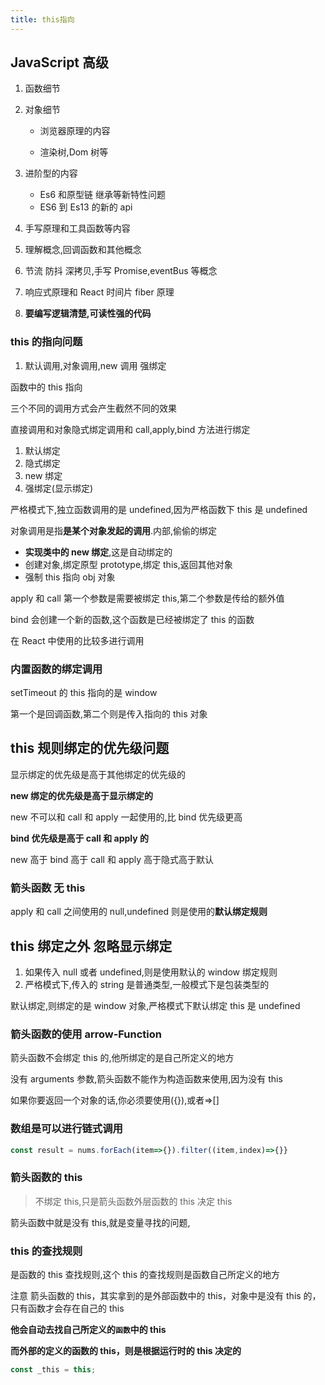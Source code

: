 ```yaml
---
title: this指向
---
```


## JavaScript 高级

1. 函数细节

2. 对象细节

   - 浏览器原理的内容

   - 渲染树,Dom 树等

3. 进阶型的内容

   - Es6 和原型链 继承等新特性问题
   - ES6 到 Es13 的新的 api

4. 手写原理和工具函数等内容

5. 理解概念,回调函数和其他概念

6. 节流 防抖 深拷贝,手写 Promise,eventBus 等概念

7. 响应式原理和 React 时间片 fiber 原理

8. **要编写逻辑清楚,可读性强的代码**

### **this 的指向问题**

1. 默认调用,对象调用,new 调用 强绑定

函数中的 this 指向

三个不同的调用方式会产生截然不同的效果

直接调用和对象隐式绑定调用和 call,apply,bind 方法进行绑定

1. 默认绑定
2. 隐式绑定
3. new 绑定
4. 强绑定(显示绑定)

严格模式下,独立函数调用的是 undefined,因为严格函数下 this 是 undefined

对象调用是指**是某个对象发起的调用**.内部,偷偷的绑定

- **实现类中的 new 绑定**,这是自动绑定的
- 创建对象,绑定原型 prototype,绑定 this,返回其他对象
- 强制 this 指向 obj 对象

apply 和 call 第一个参数是需要被绑定 this,第二个参数是传给的额外值

bind 会创建一个新的函数,这个函数是已经被绑定了 this 的函数

在 React 中使用的比较多进行调用

### 内置函数的绑定调用

setTimeout 的 this 指向的是 window

第一个是回调函数,第二个则是传入指向的 this 对象

## this 规则绑定的优先级问题

显示绑定的优先级是高于其他绑定的优先级的

**new 绑定的优先级是高于显示绑定的**

new 不可以和 call 和 apply 一起使用的,比 bind 优先级更高

**bind 优先级是高于 call 和 apply 的**

new 高于 bind 高于 call 和 apply 高于隐式高于默认

### 箭头函数 无 this

apply 和 call 之间使用的 null,undefined 则是使用的**默认绑定规则**

## this 绑定之外 忽略显示绑定

1. 如果传入 null 或者 undefined,则是使用默认的 window 绑定规则
2. 严格模式下,传入的 string 是普通类型,一般模式下是包装类型的

默认绑定,则绑定的是 window 对象,严格模式下默认绑定 this 是 undefined

### 箭头函数的使用 arrow-Function

箭头函数不会绑定 this 的,他所绑定的是自己所定义的地方

没有 arguments 参数,箭头函数不能作为构造函数来使用,因为没有 this

如果你要返回一个对象的话,你必须要使用({}),或者=>[]

### 数组是可以进行链式调用

```js
const result = nums.forEach(item=>{}).filter((item,index)=>{}}
```

### 箭头函数的 this

> 不绑定 this,只是箭头函数外层函数的 this 决定 this

箭头函数中就是没有 this,就是变量寻找的问题,

### this 的查找规则

是函数的 this 查找规则,这个 this 的查找规则是函数自己所定义的地方

注意 箭头函数的 this，其实拿到的是外部函数中的 this，对象中是没有 this 的，只有函数才会存在自己的 this

**他会自动去找自己所定义的`函数`中的 this**

**而外部的定义的函数的 this，则是根据运行时的 this 决定的**

```js
const _this = this;
```
